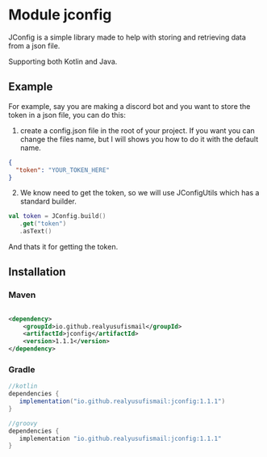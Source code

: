# Module jconfig

JConfig is a simple library made to help with storing and retrieving data from a json file.

Supporting both Kotlin and Java.

## Example

For example, say you are making a discord bot and you want to store the token in a json file, you can do this:

1. create a config.json file in the root of your project. If you want you can change the files name, but I will shows
   you how to do it with the default name.

```json
{
  "token": "YOUR_TOKEN_HERE"
}
```

2. We know need to get the token, so we will use JConfigUtils which has a standard builder.

```kotlin
val token = JConfig.build()
   .get("token")
   .asText()
```

And thats it for getting the token.

## Installation

### Maven

```xml

<dependency>
    <groupId>io.github.realyusufismail</groupId>
    <artifactId>jconfig</artifactId>
    <version>1.1.1</version>
</dependency>
```

### Gradle

```groovy
//kotlin
dependencies {
   implementation("io.github.realyusufismail:jconfig:1.1.1")
}

//groovy
dependencies {
   implementation "io.github.realyusufismail:jconfig:1.1.1"
}
```